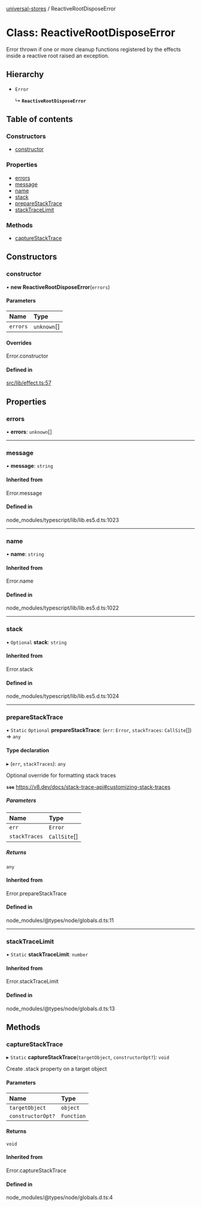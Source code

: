 [universal-stores](../README.md) / ReactiveRootDisposeError

# Class: ReactiveRootDisposeError

Error thrown if one or more cleanup functions registered by the effects inside a reactive
root raised an exception.

## Hierarchy

- `Error`

  ↳ **`ReactiveRootDisposeError`**

## Table of contents

### Constructors

- [constructor](ReactiveRootDisposeError.md#constructor)

### Properties

- [errors](ReactiveRootDisposeError.md#errors)
- [message](ReactiveRootDisposeError.md#message)
- [name](ReactiveRootDisposeError.md#name)
- [stack](ReactiveRootDisposeError.md#stack)
- [prepareStackTrace](ReactiveRootDisposeError.md#preparestacktrace)
- [stackTraceLimit](ReactiveRootDisposeError.md#stacktracelimit)

### Methods

- [captureStackTrace](ReactiveRootDisposeError.md#capturestacktrace)

## Constructors

### constructor

• **new ReactiveRootDisposeError**(`errors`)

#### Parameters

| Name | Type |
| :------ | :------ |
| `errors` | `unknown`[] |

#### Overrides

Error.constructor

#### Defined in

[src/lib/effect.ts:57](https://github.com/cdellacqua/stores.js/blob/main/src/lib/effect.ts#L57)

## Properties

### errors

• **errors**: `unknown`[]

___

### message

• **message**: `string`

#### Inherited from

Error.message

#### Defined in

node_modules/typescript/lib/lib.es5.d.ts:1023

___

### name

• **name**: `string`

#### Inherited from

Error.name

#### Defined in

node_modules/typescript/lib/lib.es5.d.ts:1022

___

### stack

• `Optional` **stack**: `string`

#### Inherited from

Error.stack

#### Defined in

node_modules/typescript/lib/lib.es5.d.ts:1024

___

### prepareStackTrace

▪ `Static` `Optional` **prepareStackTrace**: (`err`: `Error`, `stackTraces`: `CallSite`[]) => `any`

#### Type declaration

▸ (`err`, `stackTraces`): `any`

Optional override for formatting stack traces

**`see`** https://v8.dev/docs/stack-trace-api#customizing-stack-traces

##### Parameters

| Name | Type |
| :------ | :------ |
| `err` | `Error` |
| `stackTraces` | `CallSite`[] |

##### Returns

`any`

#### Inherited from

Error.prepareStackTrace

#### Defined in

node_modules/@types/node/globals.d.ts:11

___

### stackTraceLimit

▪ `Static` **stackTraceLimit**: `number`

#### Inherited from

Error.stackTraceLimit

#### Defined in

node_modules/@types/node/globals.d.ts:13

## Methods

### captureStackTrace

▸ `Static` **captureStackTrace**(`targetObject`, `constructorOpt?`): `void`

Create .stack property on a target object

#### Parameters

| Name | Type |
| :------ | :------ |
| `targetObject` | `object` |
| `constructorOpt?` | `Function` |

#### Returns

`void`

#### Inherited from

Error.captureStackTrace

#### Defined in

node_modules/@types/node/globals.d.ts:4
